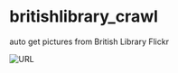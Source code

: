 britishlibrary_crawl
====================

auto get pictures from British Library Flickr 

![URL]("http://www.flickr.com/photos/britishlibrary/with/11307094385/" "网址")
